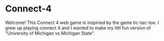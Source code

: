 # Connect-4

Welcome! This Connect 4 web game is inspiried by the game tic-tac-toe. I grew up playing connect 4 and I wanted to make my littl fun version of "University of Michigan vs Michigan State". 
